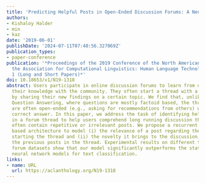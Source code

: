 ```yaml
---
title: 'Predicting Helpful Posts in Open-Ended Discussion Forums: A Neural Architecture'
authors:
- Kishaloy Halder
- min
- kaz
date: '2019-06-01'
publishDate: '2024-07-11T07:40:56.327069Z'
publication_types:
- paper-conference
publication: '*Proceedings of the 2019 Conference of the North American Chapter of
  the Association for Computational Linguistics: Human Language Technologies, Volume
  1 (Long and Short Papers)*'
doi: 10.18653/v1/N19-1318
abstract: Users participate in online discussion forums to learn from others and share
  their knowledge with the community. They often start a thread with a question or
  by sharing their new findings on a certain topic. We find that, unlike Community
  Question Answering, where questions are mostly factoid based, the threads in a forum
  are often open-ended (e.g., asking for recommendations from others) without a single
  correct answer. In this paper, we address the task of identifying helpful posts
  in a forum thread to help users comprehend long running discussion threads, which
  often contain repetitive or irrelevant posts. We propose a recurrent neural network
  based architecture to model (i) the relevance of a post regarding the original post
  starting the thread and (ii) the novelty it brings to the discussion, compared to
  the previous posts in the thread. Experimental results on different types of online
  forum datasets show that our model significantly outperforms the state-of-the-art
  neural network models for text classification.
links:
- name: URL
  url: https://aclanthology.org/N19-1318
---
```

